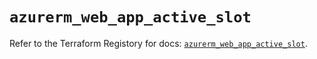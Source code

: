 # `azurerm_web_app_active_slot`

Refer to the Terraform Registory for docs: [`azurerm_web_app_active_slot`](https://www.terraform.io/docs/providers/azurerm/r/web_app_active_slot).
